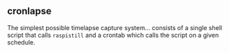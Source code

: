 ## cronlapse

The simplest possible timelapse capture system... consists of a single shell script that calls `raspistill` and a crontab which calls the script on a given schedule.

